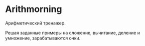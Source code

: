 # Arithmorning

Арифметический тренажер. 

Решая заданные примеры на сложение, вычитание, деление и умножение, зарабатываются очки.
